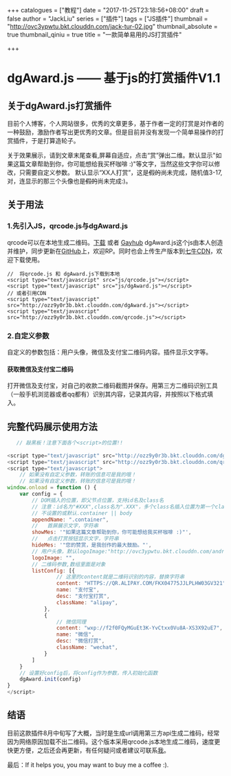 +++
catalogues = ["教程"]
date = "2017-11-25T23:18:56+08:00"
draft = false
author = "JackLiu"
series = ["插件"]
tags = ["JS插件"]
thumbnail = "http://ovc3ypwtu.bkt.clouddn.com/jack-tur-02.jpg"
thumbnail_absolute = true
thumbnail_qiniu = true
title = "一款简单易用的JS打赏插件"

+++

# dgAward.js —— 基于js的打赏插件V1.1

## 关于dgAward.js打赏插件

目前个人博客，个人网站很多，优秀的文章更多，基于作者一定的打赏是对作者的一种鼓励，激励作者写出更优秀的文章。但是目前并没有发现一个简单易操作的打赏插件，于是打算造轮子。

关于效果展示，请到文章末尾查看,屏幕自适应，点击“赏”弹出二维。默认显示"如果这篇文章帮助到你，你可能想给我买杯咖啡 :)"等文字，当然这些文字你可以修改，只需要自定义参数。
默认显示“XX人打赏”，这是~~假的~~尚未完成，随机值3-17,对，连显示的那三个头像也是~~假的~~尚未完成:)。

## 关于用法

### 1.先引入JS，qrcode.js与dgAward.js
qrcode可以在本地生成二维码。[下载](http://ozz9y0r3b.bkt.clouddn.com/qrcode.js) 或者 [Gayhub](https://github.com/davidshimjs/qrcodejs)
dgAward.js这个js由本人创造并维护，同步更新在[GitHub](https://github.com/Jackliu007888/dgAward)上，欢迎RP。同时也会上传生产版本到[七牛CDN](http://ozz9y0r3b.bkt.clouddn.com/dgAward.js)，欢迎下载使用。


```
//  将qrcode.js 和 dgAward.js下载到本地
<script type="text/javascript" src="js/qrcode.js"></script>
<script type="text/javascript" src="js/dgAward.js"></script>
// 或者引用CDN
<script type="text/javascript" src="http://ozz9y0r3b.bkt.clouddn.com/dgAward.js"></script>
<script type="text/javascript" src="http://ozz9y0r3b.bkt.clouddn.com/qrcode.js"></script>
```

### 2.自定义参数

自定义的参数包括：用户头像，微信及支付宝二维码内容。插件显示文字等。
#### 获取微信及支付宝二维码
打开微信及支付宝，对自己的收款二维码截图并保存。用第三方二维码识别工具（一般手机浏览器或者qq都有）识别其内容，记录其内容，并按照以下格式填入。

## 完整代码展示使用方法

```js
   // 敲黑板！注意下面各个<script>的位置!!
   
<script type="text/javascript" src="http://ozz9y0r3b.bkt.clouddn.com/dgAward.js"></script>
<script type="text/javascript" src="http://ozz9y0r3b.bkt.clouddn.com/qrcode.js"></script>
<script type="text/javascript">
    // 如果没有自定义参数，转账的信息可是我的哦！
    // 如果没有自定义参数，转账的信息可是我的哦！
window.onload = function () {
    var config = {
        // DOM插入的位置，即父节点位置，支持id名及class名
        // 注意：id名为"#XXX",class名为".XXX"，多个class名插入位置为第一个class名的节点。
        // 不设置的或默认.container || body
        appendName: ".container",
        //   首屏展示文字，字符串
        showMes: '"如果这篇文章帮助到你，你可能想给我买杯咖啡 :)"',
        //   点击打赏按钮显示文字，字符串    
        hideMes: '"您的赞赏，是我创作的最大鼓励。"',
        // 用户头像，默认logoImage:"http://ovc3ypwtu.bkt.clouddn.com/android-chrome-96x96.png"
        logoImage: "",
        // 二维码参数,数组里面是对象
        listConfig: [{
                // 这里的content就是二维码识别的内容，替换字符串
                content: "HTTPS://QR.ALIPAY.COM/FKX04775JJLPLHW03GV321",
                name: "支付宝",
                desc: "支付宝打赏",
                className: "alipay",
            },
            {
                // 微信同理
                content: "wxp://f2f0FQyMGuEt3K-YvCtxx0Vu8A-XS3X92uE7",
                name: "微信",
                desc: "微信打赏",
                className: "wechat",
            }
        ]
    }
    // 设置好config后，将config作为参数，传入初始化函数
    dgAward.init(config)
}
</script>
```

## 结语
目前这款插件8月中旬写了大概，当时是生成url调用第三方api生成二维码，经常因为网络原因加载不出二维码。这个版本采用qrcode.js本地生成二维码，速度更快更方便，之后还会再更新，有任何疑问或者建议可联系<a href="#0" onclick="location.assign(decodeURIComponent('moc.kooltuo04%tlevoluilkcajA3%otliam'.split('').reverse().join('')))">我</a>。

最后：If it helps you, you may want to buy me a coffee :).